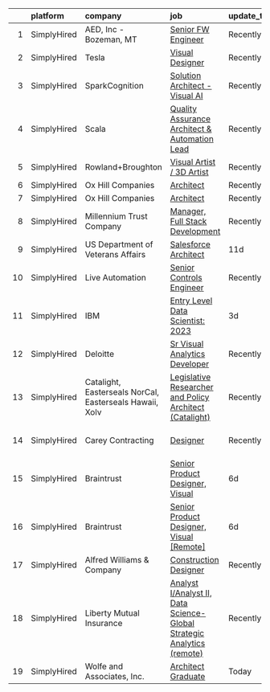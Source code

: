 

|    | platform    | company                                                 | job                                                                                                                                                                                 | update_time   | location                    |
|---:|:------------|:--------------------------------------------------------|:------------------------------------------------------------------------------------------------------------------------------------------------------------------------------------|:--------------|:----------------------------|
|  1 | SimplyHired | AED, Inc - Bozeman, MT                                  | [Senior FW Engineer](https://www.simplyhired.com/job/zINmUZXgScoXXgS_gyiF3t60esMGL8VWIM8nJ8Kv2CvxPHXAK-fHew?q=visual+architect)                                                     | Recently      | Bozeman, MT                 |
|  2 | SimplyHired | Tesla                                                   | [Visual Designer](https://www.simplyhired.com/job/8xa7SsHkWQizRBz7HRMgc0sut82wRjL2HB4GxCDCe5d307YkKcUF3g?q=visual+architect)                                                        | Recently      | Hawthorne, CA               |
|  3 | SimplyHired | SparkCognition                                          | [Solution Architect - Visual AI](https://www.simplyhired.com/job/xvUK2v73mOkfaTcvpvGEyHXRi_gH6DJGtIS0AL0oLuKN-2YrUrJ96A?q=visual+architect)                                         | Recently      | Austin, TX                  |
|  4 | SimplyHired | Scala                                                   | [Quality Assurance Architect & Automation Lead](https://www.simplyhired.com/job/EdwUZ5cMNJ-YwwtKbR3uY_KdotkZagmncIULx6zeyZGs-pEmK_jZtw?q=visual+architect)                          | Recently      | Malvern, PA                 |
|  5 | SimplyHired | Rowland+Broughton                                       | [Visual Artist / 3D Artist](https://www.simplyhired.com/job/a6jc09FaT-WsTWRX4SZ9r250FnXzzVMgqyOB-q7qjxkVTn6ELeF_Pg?q=visual+architect)                                              | Recently      | Denver, CO                  |
|  6 | SimplyHired | Ox Hill Companies                                       | [Architect](https://www.simplyhired.com/job/n6iaLdTwkb-Qt4tZkCh6pELNHGDG8_IWjm8zxcFnBkpudYwXwga1lw?q=visual+architect)                                                              | Recently      | Fairfax, VA                 |
|  7 | SimplyHired | Ox Hill Companies                                       | [Architect](https://www.simplyhired.com/job/n6iaLdTwkb-Qt4tZkCh6pELNHGDG8_IWjm8zxcFnBkpudYwXwga1lw?q=visual+architect)                                                              | Recently      | Fairfax, VA                 |
|  8 | SimplyHired | Millennium Trust Company                                | [Manager, Full Stack Development](https://www.simplyhired.com/job/Q_GA8NotDIvUithJ5__rr9oPHmRWP6zwNXyEwaRMb_jCFzEK3D0Obg?q=visual+architect)                                        | Recently      | Remote                      |
|  9 | SimplyHired | US Department of Veterans Affairs                       | [Salesforce Architect](https://www.simplyhired.com/job/bNGULqaEYVyKpqrEE_jwoEBW-TdX8AO2Ub-u9PBoGihYH1uuN1rFiw?q=visual+architect)                                                   | 11d           | Remote                      |
| 10 | SimplyHired | Live Automation                                         | [Senior Controls Engineer](https://www.simplyhired.com/job/RW14UB_EyNKnBbNLLS6sL8dYUfm0abMroNBUZBTObsw_iwMt8wEAiA?q=visual+architect)                                               | Recently      | Sterling, MA                |
| 11 | SimplyHired | IBM                                                     | [Entry Level Data Scientist: 2023](https://www.simplyhired.com/job/e0_-URYEvhQXxrozz10B7I7bpcuw5e2cE_C74O0AMwf1F86SIBtBlg?q=visual+architect)                                       | 3d            | New York, NY                |
| 12 | SimplyHired | Deloitte                                                | [Sr Visual Analytics Developer](https://www.simplyhired.com/job/9ifV3muGu_hJHC0qFnsfE2WhFCsa3y2ZCRHO2mp8y-q6mjvuJsLcmw?q=visual+architect)                                          | Recently      | Charlotte, NC +7 locations  |
| 13 | SimplyHired | Catalight, Easterseals NorCal, Easterseals Hawaii, Xolv | [Legislative Researcher and Policy Architect (Catalight)](https://www.simplyhired.com/job/maWLSGHx0_TTWzHR7NCfkgGVir9sIHnwfst3ltuVHs8tkf3pzfwc4A?q=visual+architect)                | Recently      | Remote                      |
| 14 | SimplyHired | Carey Contracting                                       | [Designer](https://www.simplyhired.com/job/ob967fEraIrdGrTkZTTtfNW7b_-LuPk4xgxkTaY1u6YAfyCtvrNNOg?q=visual+architect)                                                               | Recently      | Iron Mountain, MI           |
| 15 | SimplyHired | Braintrust                                              | [Senior Product Designer, Visual](https://www.simplyhired.com/job/gZ1sXnxzuf2ydn1erDBHlaa5KOLYhA9n22CcwYizaKKMcNhzrt1o5g?q=visual+architect)                                        | 6d            | San Francisco, CA           |
| 16 | SimplyHired | Braintrust                                              | [Senior Product Designer, Visual [Remote]](https://www.simplyhired.com/job/tMShEh9iYCY__odhv0S_YT1owk3QqJ9LXlFqHe6mTAYDYIuTtlTdyw?q=visual+architect)                               | 6d            | San Francisco, CA           |
| 17 | SimplyHired | Alfred Williams & Company                               | [Construction Designer](https://www.simplyhired.com/job/WoRhtDbQOhNubS15VfOx8U9U6PT8vvSWWx3Or_0eUd2VnZ57jBwQww?q=visual+architect)                                                  | Recently      | Nashville, TN               |
| 18 | SimplyHired | Liberty Mutual Insurance                                | [Analyst I/Analyst II, Data Science-Global Strategic Analytics (remote)](https://www.simplyhired.com/job/bX_5sbQckK1ts4yhsd62RZC3i-9XL9oYm1ew7txzNUWIENiBlhDK5A?q=visual+architect) | Recently      | Portsmouth, NH +5 locations |
| 19 | SimplyHired | Wolfe and Associates, Inc.                              | [Architect Graduate](https://www.simplyhired.com/job/hwmG5_ARhMne0fscG3pterwi_Z-UPDUAEAn3f86Y75zHIqcYnwVYlg?q=visual+architect)                                                     | Today         | Fort Wayne, IN              |